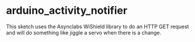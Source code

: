 arduino_activity_notifier
=========================

This sketch uses the Asynclabs WiShield library to do an HTTP GET request and will do something like jiggle a servo when there is a change.